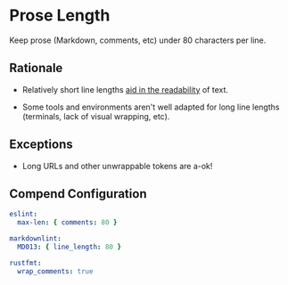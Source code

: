 # Prose Length

Keep prose (Markdown, comments, etc) under 80 characters per line.

## Rationale

* Relatively short line lengths [aid in the readability][line-length] of text.

* Some tools and environments aren't well adapted for long line lengths
  (terminals, lack of visual wrapping, etc).

[line-length]: https://en.wikipedia.org/wiki/Line_length#Electronic_text

## Exceptions

* Long URLs and other unwrappable tokens are a-ok!

## Compend Configuration

```yaml
eslint:
  max-len: { comments: 80 }

markdownlint:
  MD013: { line_length: 80 }

rustfmt:
  wrap_comments: true
```
